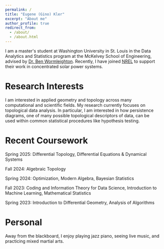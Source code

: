 ```yaml
---
permalink: /
title: "Eugene (Gino) Kler"
excerpt: "About me"
author_profile: true
redirect_from: 
  - /about/
  - /about.html
---
```


I am a master's student at Washington University in St. Louis in the Data Analytics and Statistics program at the McKelvey School of Engineering, advised by [Dr. Ben Wormleighton](https://sites.google.com/view/benw/). Recently, I have joined [NREL](https://nrel.gov) to support their work in concentrated solar power systems.

Research Interests
======
I am interested in applied geometry and topology across many computational and scientific fields. My research currently focuses on topological data analysis. In particular, I am interested in how persistence diagrams, one of many possible topological descriptors of data, can be used within common statistical procedures like hypothesis testing.

Recent Coursework
======
Spring 2025: Differential Topology, Differential Equations & Dynamical Systems

Fall 2024: Algebraic Topology

Spring 2024: Optimization, Modern Algebra, Bayesian Statistics

Fall 2023: Coding and Information Theory for Data Science, Introduction to Machine Learning, Mathematical Statistics

Spring 2023: Introduction to Differential Geometry, Analysis of Algorithms 

Personal
======
Away from the blackboard, I enjoy playing jazz piano, seeing live music, and practicing mixed martial arts.
